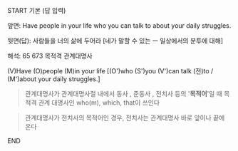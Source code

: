 START
기본 (답 입력)

앞면:
Have people in your life who you can talk to about your daily struggles. 


뒷면(답):
사람들을 너의 삶에 두어라 [네가 말할 수 있는 ㅡ 일상에서의 분투에 대해]


해석:
65 673 목적격 관계대명사

(V)Have (O)people (M)in your life [(O')who (S')you (V')can talk (전)to / (M')about your daily struggles.]

> 관계대명사가 관계대명사절 내에서 동사 , 준동사 , 전치사 등의 '**목적어**'일 때
> 목적격 관계 대명사인 who(m), which, that이 쓰인다

> 관계대명사가 전치사의 목적어인 경우, 전치사는 관계대명사 바로 앞이나 끝에 온다
<!--ID: 1695528680575-->
END